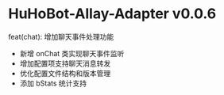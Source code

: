 # HuHoBot-Allay-Adapter v0.0.6

feat(chat): 增加聊天事件处理功能

- 新增 onChat 类实现聊天事件监听
- 增加配置项支持聊天消息转发
- 优化配置文件结构和版本管理
- 添加 bStats 统计支持